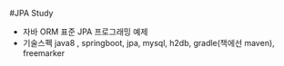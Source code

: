 #JPA Study
* 자바 ORM 표준 JPA 프로그래밍 예제
* 기술스펙 java8 , springboot, jpa, mysql, h2db, gradle(책에선 maven), freemarker